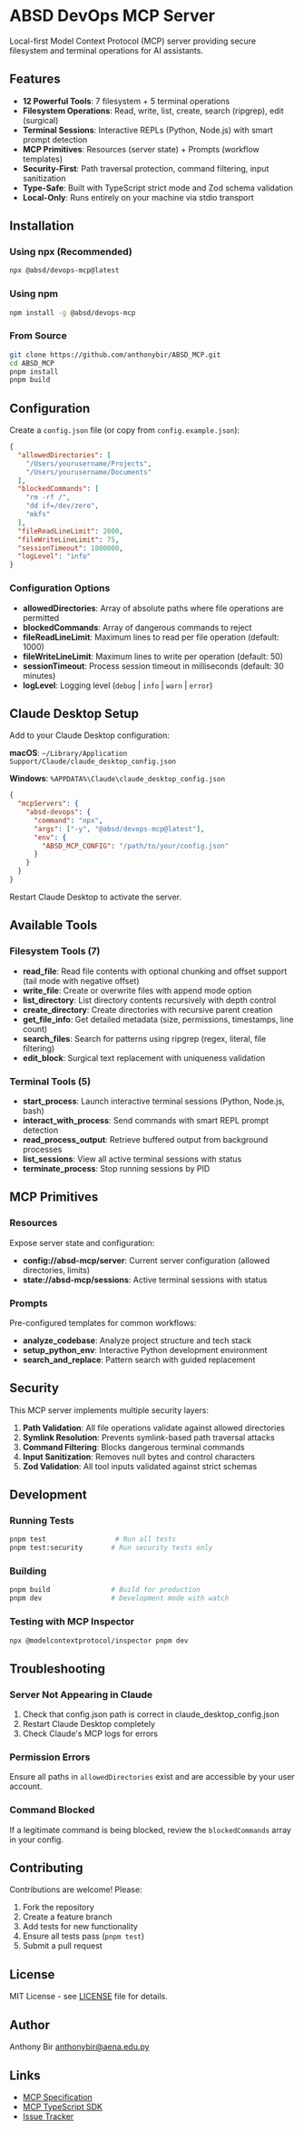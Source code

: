 # ABSD DevOps MCP Server

Local-first Model Context Protocol (MCP) server providing secure filesystem and terminal operations for AI assistants.

## Features

- **12 Powerful Tools**: 7 filesystem + 5 terminal operations
- **Filesystem Operations**: Read, write, list, create, search (ripgrep), edit (surgical)
- **Terminal Sessions**: Interactive REPLs (Python, Node.js) with smart prompt detection
- **MCP Primitives**: Resources (server state) + Prompts (workflow templates)
- **Security-First**: Path traversal protection, command filtering, input sanitization
- **Type-Safe**: Built with TypeScript strict mode and Zod schema validation
- **Local-Only**: Runs entirely on your machine via stdio transport

## Installation

### Using npx (Recommended)

```bash
npx @absd/devops-mcp@latest
```

### Using npm

```bash
npm install -g @absd/devops-mcp
```

### From Source

```bash
git clone https://github.com/anthonybir/ABSD_MCP.git
cd ABSD_MCP
pnpm install
pnpm build
```

## Configuration

Create a `config.json` file (or copy from `config.example.json`):

```json
{
  "allowedDirectories": [
    "/Users/yourusername/Projects",
    "/Users/yourusername/Documents"
  ],
  "blockedCommands": [
    "rm -rf /",
    "dd if=/dev/zero",
    "mkfs"
  ],
  "fileReadLineLimit": 2000,
  "fileWriteLineLimit": 75,
  "sessionTimeout": 1800000,
  "logLevel": "info"
}
```

### Configuration Options

- **allowedDirectories**: Array of absolute paths where file operations are permitted
- **blockedCommands**: Array of dangerous commands to reject
- **fileReadLineLimit**: Maximum lines to read per file operation (default: 1000)
- **fileWriteLineLimit**: Maximum lines to write per operation (default: 50)
- **sessionTimeout**: Process session timeout in milliseconds (default: 30 minutes)
- **logLevel**: Logging level (`debug` | `info` | `warn` | `error`)

## Claude Desktop Setup

Add to your Claude Desktop configuration:

**macOS**: `~/Library/Application Support/Claude/claude_desktop_config.json`

**Windows**: `%APPDATA%\Claude\claude_desktop_config.json`

```json
{
  "mcpServers": {
    "absd-devops": {
      "command": "npx",
      "args": ["-y", "@absd/devops-mcp@latest"],
      "env": {
        "ABSD_MCP_CONFIG": "/path/to/your/config.json"
      }
    }
  }
}
```

Restart Claude Desktop to activate the server.

## Available Tools

### Filesystem Tools (7)

- **read_file**: Read file contents with optional chunking and offset support (tail mode with negative offset)
- **write_file**: Create or overwrite files with append mode option
- **list_directory**: List directory contents recursively with depth control
- **create_directory**: Create directories with recursive parent creation
- **get_file_info**: Get detailed metadata (size, permissions, timestamps, line count)
- **search_files**: Search for patterns using ripgrep (regex, literal, file filtering)
- **edit_block**: Surgical text replacement with uniqueness validation

### Terminal Tools (5)

- **start_process**: Launch interactive terminal sessions (Python, Node.js, bash)
- **interact_with_process**: Send commands with smart REPL prompt detection
- **read_process_output**: Retrieve buffered output from background processes
- **list_sessions**: View all active terminal sessions with status
- **terminate_process**: Stop running sessions by PID

## MCP Primitives

### Resources

Expose server state and configuration:
- **config://absd-mcp/server**: Current server configuration (allowed directories, limits)
- **state://absd-mcp/sessions**: Active terminal sessions with status

### Prompts

Pre-configured templates for common workflows:
- **analyze_codebase**: Analyze project structure and tech stack
- **setup_python_env**: Interactive Python development environment
- **search_and_replace**: Pattern search with guided replacement

## Security

This MCP server implements multiple security layers:

1. **Path Validation**: All file operations validate against allowed directories
2. **Symlink Resolution**: Prevents symlink-based path traversal attacks
3. **Command Filtering**: Blocks dangerous terminal commands
4. **Input Sanitization**: Removes null bytes and control characters
5. **Zod Validation**: All tool inputs validated against strict schemas

## Development

### Running Tests

```bash
pnpm test                 # Run all tests
pnpm test:security       # Run security tests only
```

### Building

```bash
pnpm build               # Build for production
pnpm dev                 # Development mode with watch
```

### Testing with MCP Inspector

```bash
npx @modelcontextprotocol/inspector pnpm dev
```

## Troubleshooting

### Server Not Appearing in Claude

1. Check that config.json path is correct in claude_desktop_config.json
2. Restart Claude Desktop completely
3. Check Claude's MCP logs for errors

### Permission Errors

Ensure all paths in `allowedDirectories` exist and are accessible by your user account.

### Command Blocked

If a legitimate command is being blocked, review the `blockedCommands` array in your config.

## Contributing

Contributions are welcome! Please:

1. Fork the repository
2. Create a feature branch
3. Add tests for new functionality
4. Ensure all tests pass (`pnpm test`)
5. Submit a pull request

## License

MIT License - see [LICENSE](LICENSE) file for details.

## Author

Anthony Bir <anthonybir@aena.edu.py>

## Links

- [MCP Specification](https://modelcontextprotocol.io)
- [MCP TypeScript SDK](https://github.com/modelcontextprotocol/typescript-sdk)
- [Issue Tracker](https://github.com/anthonybir/ABSD_MCP/issues)
